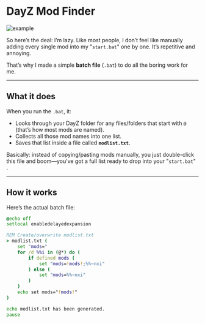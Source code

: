 # DayZ Mod Finder  

![example](https://github.com/user-attachments/assets/f9bc3703-fc3f-41cb-b460-7f3a34228470)

So here’s the deal: I’m lazy. Like most people, I don’t feel like manually adding every single mod into my "`start.bat`" one by one. It’s repetitive and annoying.  

That’s why I made a simple **batch file** (`.bat`) to do all the boring work for me.  

---

## What it does  

When you run the `.bat`, it:  
- Looks through your DayZ folder for any files/folders that start with `@` (that’s how most mods are named).  
- Collects all those mod names into one list.  
- Saves that list inside a file called **`modlist.txt`**.  

Basically: instead of copying/pasting mods manually, you just double-click this file and boom—you’ve got a full list ready to drop into your "`start.bat`" .  

---

## How it works  

Here’s the actual batch file:  

```bat
@echo off
setlocal enabledelayedexpansion

REM Create/overwrite modlist.txt
> modlist.txt (
    set "mods="
    for /d %%i in (@*) do (
        if defined mods (
            set "mods=!mods!;%%~nxi"
        ) else (
            set "mods=%%~nxi"
        )
    )
    echo set mods="!mods!"
)

echo modlist.txt has been generated.
pause

